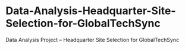 # Data-Analysis-Headquarter-Site-Selection-for-GlobalTechSync
Data Analysis Project – Headquarter Site Selection for GlobalTechSync
